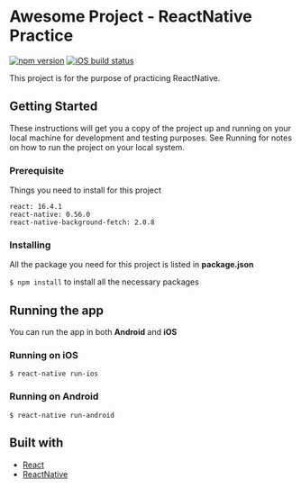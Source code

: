 # Awesome Project - ReactNative Practice
[![npm version](https://img.shields.io/badge/npm-6.2.0-blue.svg)](https://github.com/tninh/react-native-practice) [![iOS build status](https://img.shields.io/badge/iOS-passing-brightgreen.svg)](https://github.com/tninh/tree/master/ios)

This project is for the purpose of practicing ReactNative.

## Getting Started

These instructions will get you a copy of the project up and running on your local machine for development and testing purposes. See Running for notes on how to run the project on your local system.

### Prerequisite 
Things you need to install for this project

```
react: 16.4.1
react-native: 0.56.0
react-native-background-fetch: 2.0.8
```

### Installing 
All the package you need for this project is listed in __package.json__

`$ npm install` to install all the necessary packages

## Running the app
You can run the app in both __Android__ and __iOS__

### Running on iOS
```
$ react-native run-ios
```

### Running on Android
```
$ react-native run-android
```

## Built with 
* [React](https://reactjs.org/)
* [ReactNative](https://facebook.github.io/react-native/)


